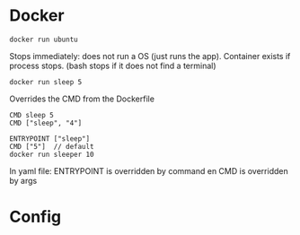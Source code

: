 # Docker

    docker run ubuntu

Stops immediately: does not run a OS (just runs the app). Container exists if process stops. (bash stops if it does not find a terminal)

    docker run sleep 5

Overrides the CMD from the Dockerfile

    CMD sleep 5
    CMD ["sleep", "4"]

    ENTRYPOINT ["sleep"]
    CMD ["5"]  // default
    docker run sleeper 10

In yaml file: ENTRYPOINT is overridden by command en CMD is overridden by args

# Config